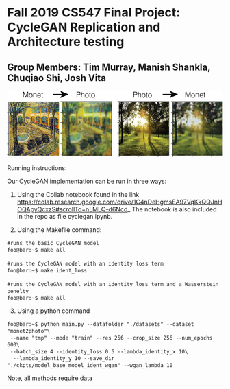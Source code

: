 # Fall 2019 CS547 Final Project: CycleGAN Replication and Architecture testing

## Group Members: Tim Murray, Manish Shankla, Chuqiao Shi, Josh Vita


<p align="center">
  <img width="543" height="155" src="./gitpic.png">
</p>




Running instructions:

Our CycleGAN implementation can be run in three ways:

1. Using the Collab notebook found in the link https://colab.research.google.com/drive/1C4nDeHgmsEA97VqKkQQJnHOQApyQcxzS#scrollTo=nLMLQ-d6Ncd_
The notebook is also included in the repo as file cyclegan.ipynb. 

2. Using the Makefile command:

```console
#runs the basic CycleGAN model
foo@bar:~$ make all 

#runs the CycleGAN model with an identity loss term
foo@bar:~$ make ident_loss 

#runs the CycleGAN model with an identity loss term and a Wasserstein penelty
foo@bar:~$ make all 

```

3. Using a python command

```console
foo@bar:~$ python main.py --datafolder "./datasets" --dataset "monet2photo"\
 --name "tmp" --mode "train" --res 256 --crop_size 256 --num_epochs 600\
 --batch_size 4 --identity_loss 0.5 --lambda_identity_x 10\
  --lambda_identity_y 10 --save_dir "./ckpts/model_base_model_ident_wgan" --wgan_lambda 10
```

Note, all methods require data 